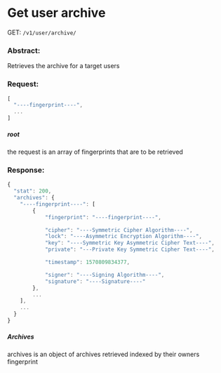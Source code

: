 # Get user archive
GET: `/v1/user/archive/`

### Abstract:
Retrieves the archive for a target users

### Request:
```javascript
[
  "----fingerprint----",
  ...
]
```
##### root
the request is an array of fingerprints that are to be retrieved

### Response:
```javascript
{
  "stat": 200,
  "archives": {
    "----fingerprint----": [
    	{
    		"fingerprint": "----fingerprint----",

    		"cipher": "----Symmetric Cipher Algorithm----",
    		"lock": "----Asymmetric Encryption Algorithm----",
    		"key": "----Symmetric Key Asymmetric Cipher Text----",
    		"private": "---Private Key Symmetric Cipher Text----",

    		"timestamp": 1570809834377,

    		"signer": "----Signing Algorithm----",
    		"signature": "----Signature----"
    	},
    	...
    ],
    ...
  }
}
```
##### Archives
archives is an object of archives retrieved indexed by their owners fingerprint
